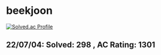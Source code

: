 # beekjoon

[![Solved.ac Profile](http://mazassumnida.wtf/api/v2/generate_badge?boj=bigai0215)](https://solved.ac/bigai0215/)

## 22/07/04: Solved: 298 , AC Rating: 1301

